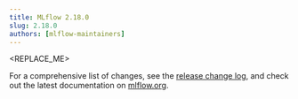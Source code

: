 ```yaml
---
title: MLflow 2.18.0
slug: 2.18.0
authors: [mlflow-maintainers]
---
```


<REPLACE_ME>

For a comprehensive list of changes, see the [release change log](https://github.com/mlflow/mlflow/releases/tag/v2.18.0), and check out the latest documentation on [mlflow.org](http://mlflow.org/).
